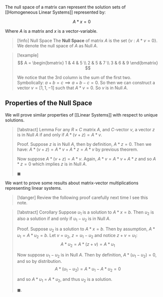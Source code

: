 The null space of a matrix can represent the solution sets of [[Homogeneous Linear Systems]] represented by:

$$
A * x = 0
$$

Where $A$ is a matrix and $x$ is a vector-variable.

> [!info] Null Space
> The **Null Space** of matrix $A$ is the set $\{ v : A *  v = 0 \}$. We denote the null space of $A$ as Null $A$.

> [!example]
> $$
> A =
> \begin{bmatrix}
> 1 & 4 & 5 \\
> 2 & 5 & 7 \\
> 3 & 6 & 9
> \end{bmatrix}
> $$
>
> We notice that the 3rd column is the sum of the first two. Symbolically: $a + b = c \implies a + b - c = 0$. So then we can construct a vector $v = [1, 1, -1]$ such that $A * v = 0$. So $v$ is in Null $A$.

## Properties of the Null Space

We will prove similar properties of [[Linear Systems]] with respect to unique solutions.

> [!abstract] Lemma
> For any $R \times C$ matrix $A$, and $C$-vector $v$, a vector $z$ is in Null $A$ if and only if $A * (v + z) = A * v$.
>
> Proof.
> Suppose $z$ is in Null $A$, then by definition, $A * z = 0$. Then we have:
> $A * (v + z) = A * v + A * z = A * v$ by previous theorem.
>
> Now suppose $A * (v + z) = A * v$. Again, $A * v = A * v + A * z$ and so $A * z = 0$ which implies $z$ is in Null $A$.
>
> $\blacksquare$

We want to prove some results about matrix-vector multiplications representing linear systems.

> [!danger] Review the following proof carefully next time I see this note.

> [!abstract] Corollary
> Suppose $u_1$ is a solution to $A * x = b$. Then $u_2$ is also a solution if and only if $u_1 - u_2$ is in Null $A$.
>
> Proof.
> Suppose $u_2$ is a solution to $A * x = b$. Then by assumption, $A * u_1 = A * u_2 = b$. Let $v$ = $u_2$, $z = u_1 - u_2$ and notice $z + v = u_1$:
> $$
> A * u_2 = A * (z + v) = A * u_1
> $$
>
> Now suppose $u_1 - u_2$ is in Null $A$. Then by definition, $A * (u_1 - u_2) = 0$, and so by distribution.
> $$
> A * (u_1 - u_2) = A * u_1 - A * u_2 = 0
> $$
>
> and so $A * u_1$ = $A * u_2$, and thus $u_2$ is a solution.
>
> $\blacksquare$.